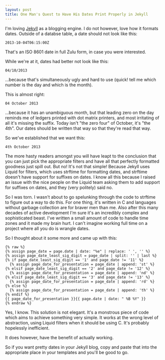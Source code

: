 ```yaml
---
layout: post
title: One Man's Quest to Have His Dates Print Properly in Jekyll
---
```


I'm loving [Jekyll][1] as a blogging engine. I do not however, love how it formats dates. Outside of a databse table, a date should not look like this:

    2013-10-04T06:15:00Z
	
That's an ISO 8601 date in full Zulu form, in case you were interested.

While we're at it, dates had better not look like this:

    04/10/2013
	
&hellip;because that's simultaneously ugly and hard to use (quick! tell me which number is the day and which is the month).

This is almost right:

    04 October 2013
	
&hellip;because it has an unambiguous month, but that leading zero on the day reminds me of ledgers printed with dot matrix printers, and most irritating of all it's missing the suffix. Today isn't "the zero four" of October, it's "the 4th". Our dates should be written that way so that they're read that way.

So we've established that we want this:

    4th October 2013

The more hasty readers amongst you will have leapt to the conclusion that you can just pick the appropriate filters and have all that perfectly formatted goodness just spill out. But no! It's not that simple! Because Jekyll uses Liquid for filters, which uses strftime for formatting dates, and strftime doesn't have support for suffixes on dates. I know all this because I raised an issue with the nice people on the Liquid team asking them to add support for suffixes on dates, and they (very politely) said no.

So I was torn. I wasn't about to go spelunking through the code to strftime to figure out a way to do this. For one thing, it's written in C and languages without garbage collection are for braver men than me. Also after this many decades of active development I'm sure it's an incredibly complex and sophisticated beast. I've written a small amount of code to handle time zones and it made my brain hurt. I can't imagine working full time on a project where all you do is wrangle dates.

So I thought about it some more and came up with this:

    {% raw %}
    {% assign page_date = page.date | date: "%e" | replace: ' ', '' %}
    {% assign page_date_least_sig_digit = page_date | split: '' | last %}
    {% if page_date_least_sig_digit == '1' and page_date != '11' %}
      {% assign page_date_for_presentation = page_date | append: 'st' %}
    {% elsif page_date_least_sig_digit == '2' and page_date != '12' %}
      {% assign page_date_for_presentation = page_date | append: 'nd' %}
    {% elsif page_date_least_sig_digit == '3' and page_date != '13' %}
      {% assign page_date_for_presentation = page_date | append: 'rd' %}
    {% else %}
      {% assign page_date_for_presentation = page_date | append: 'th' %}
    {% endif %}
    {{ page_date_for_presentation }}{{ page.date | date: " %B %Y" }}
    {% endraw %}

Yes, I know. This solution is not elegant. It's a monstrous piece of code which aims to achieve something very simple. It works at the wrong level of abstraction, using Liquid filters when it should be using C. It's probably hopelessly inefficient. 

It does however, have the benefit of actually working. 

So if you want pretty dates in your Jekyll blog, copy and paste that into the appropriate place in your templates and you'll be good to go.

[1]: http://jekyllrb.com